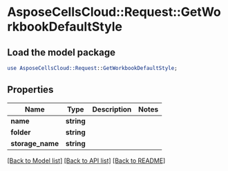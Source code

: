 # AsposeCellsCloud::Request::GetWorkbookDefaultStyle 

## Load the model package
```perl
use AsposeCellsCloud::Request::GetWorkbookDefaultStyle;
```

## Properties
Name | Type | Description | Notes
------------ | ------------- | ------------- | -------------
**name** | **string** |  |
**folder** | **string** |  |
**storage_name** | **string** |  |  

[[Back to Model list]](../README.md#documentation-for-requests) [[Back to API list]](../README.md#documentation-for-api-endpoints) [[Back to README]](../README.md)

